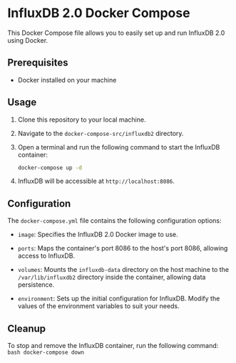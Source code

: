 # InfluxDB 2.0 Docker Compose

This Docker Compose file allows you to easily set up and run InfluxDB 2.0 using Docker.

## Prerequisites

- Docker installed on your machine

## Usage

1. Clone this repository to your local machine.

2. Navigate to the `docker-compose-src/influxdb2` directory.

3. Open a terminal and run the following command to start the InfluxDB container:

   ```bash
   docker-compose up -d
   ```

4. InfluxDB will be accessible at `http://localhost:8086`.

## Configuration

The `docker-compose.yml` file contains the following configuration options:

- `image`: Specifies the InfluxDB 2.0 Docker image to use.

- `ports`: Maps the container's port 8086 to the host's port 8086, allowing access to InfluxDB.

- `volumes`: Mounts the `influxdb-data` directory on the host machine to the `/var/lib/influxdb2` directory inside the container, allowing data persistence.

- `environment`: Sets up the initial configuration for InfluxDB. Modify the values of the environment variables to suit your needs.

## Cleanup

To stop and remove the InfluxDB container, run the following command:
`bash
    docker-compose down
    `
